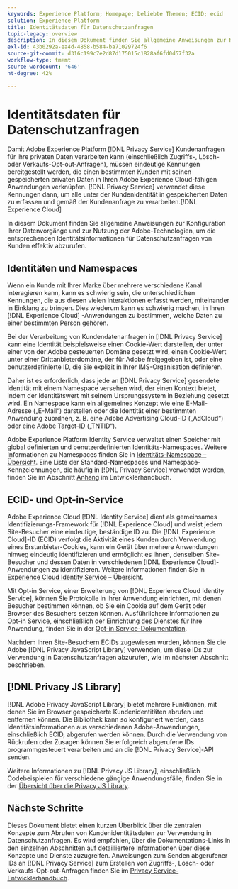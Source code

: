 ```yaml
---
keywords: Experience Platform; Homepage; beliebte Themen; ECID; ecid
solution: Experience Platform
title: Identitätsdaten für Datenschutzanfragen
topic-legacy: overview
description: In diesem Dokument finden Sie allgemeine Anweisungen zur Konfiguration Ihrer Datenvorgänge und zur Nutzung der Adobe-Technologien, um die entsprechenden Identitätsinformationen für Datenschutzanfragen von Kunden effektiv abzurufen.
exl-id: 43b0292a-ea4d-4858-b584-ba71029724f6
source-git-commit: d316c199c7e2d87d175015c1828af6fd0d57f32a
workflow-type: tm+mt
source-wordcount: '646'
ht-degree: 42%

---
```


# Identitätsdaten für Datenschutzanfragen

Damit Adobe Experience Platform [!DNL Privacy Service] Kundenanfragen für ihre privaten Daten verarbeiten kann (einschließlich Zugriffs-, Lösch- oder Verkaufs-Opt-out-Anfragen), müssen eindeutige Kennungen bereitgestellt werden, die einen bestimmten Kunden mit seinen gespeicherten privaten Daten in Ihren Adobe Experience Cloud-fähigen Anwendungen verknüpfen. [!DNL Privacy Service] verwendet diese Kennungen dann, um alle unter der Kundenidentität in gespeicherten Daten zu erfassen und gemäß der Kundenanfrage zu verarbeiten.[!DNL Experience Cloud]

In diesem Dokument finden Sie allgemeine Anweisungen zur Konfiguration Ihrer Datenvorgänge und zur Nutzung der Adobe-Technologien, um die entsprechenden Identitätsinformationen für Datenschutzanfragen von Kunden effektiv abzurufen.

## Identitäten und Namespaces

Wenn ein Kunde mit Ihrer Marke über mehrere verschiedene Kanal interagieren kann, kann es schwierig sein, die unterschiedlichen Kennungen, die aus diesen vielen Interaktionen erfasst werden, miteinander in Einklang zu bringen. Dies wiederum kann es schwierig machen, in Ihren [!DNL Experience Cloud] -Anwendungen zu bestimmen, welche Daten zu einer bestimmten Person gehören.

Bei der Verarbeitung von Kundendatenanfragen in [!DNL Privacy Service] kann eine Identität beispielsweise einen Cookie-Wert darstellen, der unter einer von der Adobe gesteuerten Domäne gesetzt wird, einen Cookie-Wert unter einer Drittanbieterdomäne, der für Adobe freigegeben ist, oder eine benutzerdefinierte ID, die Sie explizit in Ihrer IMS-Organisation definieren.

Daher ist es erforderlich, dass jede an [!DNL Privacy Service] gesendete Identität mit einem Namespace versehen wird, der einen Kontext bietet, indem der Identitätswert mit seinem Ursprungssystem in Beziehung gesetzt wird. Ein Namespace kann ein allgemeines Konzept wie eine E-Mail-Adresse („E-Mail“) darstellen oder die Identität einer bestimmten Anwendung zuordnen, z. B. eine Adobe Advertising Cloud-ID („AdCloud“) oder eine Adobe Target-ID („TNTID“).

Adobe Experience Platform Identity Service verwaltet einen Speicher mit global definierten und benutzerdefinierten Identitäts-Namespaces. Weitere Informationen zu Namespaces finden Sie in [Identitäts-Namespace – Übersicht](../identity-service/namespaces.md). Eine Liste der Standard-Namespaces und Namespace-Kennzeichnungen, die häufig in [!DNL Privacy Service] verwendet werden, finden Sie im Abschnitt [Anhang](api/appendix.md) im Entwicklerhandbuch.

## ECID- und Opt-in-Service

Adobe Experience Cloud [!DNL Identity Service] dient als gemeinsames Identifizierungs-Framework für [!DNL Experience Cloud] und weist jedem Site-Besucher eine eindeutige, beständige ID zu. Die [!DNL Experience Cloud]-ID (ECID) verfolgt die Aktivität eines Kunden durch Verwendung eines Erstanbieter-Cookies, kann ein Gerät über mehrere Anwendungen hinweg eindeutig identifizieren und ermöglicht es Ihnen, denselben Site-Besucher und dessen Daten in verschiedenen [!DNL Experience Cloud]-Anwendungen zu identifizieren. Weitere Informationen finden Sie in [Experience Cloud Identity Service – Übersicht](https://experienceleague.adobe.com/docs/id-service/using/intro/overview.html).

Mit Opt-in Service, einer Erweiterung von [!DNL Experience Cloud Identity Service], können Sie Protokolle in Ihrer Anwendung einrichten, mit denen Besucher bestimmen können, ob Sie ein Cookie auf dem Gerät oder Browser des Besuchers setzen können. Ausführlichere Informationen zu Opt-in Service, einschließlich der Einrichtung des Dienstes für Ihre Anwendung, finden Sie in der [Opt-in Service-Dokumentation](https://experienceleague.adobe.com/docs/id-service/using/implementation/opt-in-service/optin-overview.html?lang=de).

Nachdem Ihren Site-Besuchern ECIDs zugewiesen wurden, können Sie die Adobe [!DNL Privacy JavaScript Library] verwenden, um diese IDs zur Verwendung in Datenschutzanfragen abzurufen, wie im nächsten Abschnitt beschrieben.

## [!DNL Privacy JS Library]

[!DNL Adobe Privacy JavaScript Library] bietet mehrere Funktionen, mit denen Sie im Browser gespeicherte Kundenidentitäten abrufen und entfernen können. Die Bibliothek kann so konfiguriert werden, dass Identitätsinformationen aus verschiedenen Adobe-Anwendungen, einschließlich ECID, abgerufen werden können. Durch die Verwendung von Rückrufen oder Zusagen können Sie erfolgreich abgerufene IDs programmgesteuert verarbeiten und an die [!DNL Privacy Service]-API senden.

Weitere Informationen zu [!DNL Privacy JS Library], einschließlich Codebeispielen für verschiedene gängige Anwendungsfälle, finden Sie in der [Übersicht über die Privacy JS Library](js-library.md).

## Nächste Schritte

Dieses Dokument bietet einen kurzen Überblick über die zentralen Konzepte zum Abrufen von Kundenidentitätsdaten zur Verwendung in Datenschutzanfragen. Es wird empfohlen, über die Dokumentations-Links in den einzelnen Abschnitten auf detailliertere Informationen über diese Konzepte und Dienste zuzugreifen. Anweisungen zum Senden abgerufener IDs an [!DNL Privacy Service] zum Erstellen von Zugriffs-, Lösch- oder Verkaufs-Opt-out-Anfragen finden Sie im [Privacy Service-Entwicklerhandbuch](api/getting-started.md).
